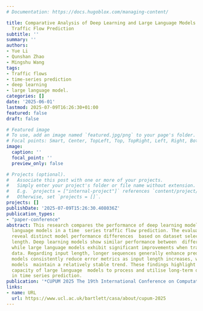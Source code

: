 ```yaml
---
# Documentation: https://docs.hugoblox.com/managing-content/

title: Comparative Analysis of Deep Learning and Large Language Models in Time Series
  Traffic Flow Prediction
subtitle: ''
summary: ''
authors:
- Yue Li
- Qunshan Zhao
- Mingshu Wang
tags:
- Traffic flows
- time-series prediction
- deep learning
- large language model.
categories: []
date: '2025-06-01'
lastmod: 2025-07-09T16:26:30+01:00
featured: false
draft: false

# Featured image
# To use, add an image named `featured.jpg/png` to your page's folder.
# Focal points: Smart, Center, TopLeft, Top, TopRight, Left, Right, BottomLeft, Bottom, BottomRight.
image:
  caption: ''
  focal_point: ''
  preview_only: false

# Projects (optional).
#   Associate this post with one or more of your projects.
#   Simply enter your project's folder or file name without extension.
#   E.g. `projects = ["internal-project"]` references `content/project/deep-learning/index.md`.
#   Otherwise, set `projects = []`.
projects: []
publishDate: '2025-07-09T15:26:30.408036Z'
publication_types:
- "paper-conference"
abstract: This research compares the performance of deep learning models and large
  language models in a time  series traffic flow prediction. The evaluation results
  reveal distinct model performance differences  based on dataset selection and input
  length. Deep learning models show similar performance between  different datasets,
  while large language models exhibit significant improvements when trained on post-COVID-19
  data. Regarding input length, longer sequences generally enhance predictions. Large  language
  models consistently reduce error metrics as input length increases, while deep learning
  models  maintain a relatively stable trend. These findings highlight the superior
  capacity of large language  models to process and utilise long-term dependencies
  in time series prediction.
publication: '*CUPUM 2025 The 19th International Conference on Computational Urban Planning & Urban Management*. University College London. https://www.ucl.ac.uk/bartlett/casa/about/cupum-2025'
links:
- name: URL
  url: https://www.ucl.ac.uk/bartlett/casa/about/cupum-2025
---
```

